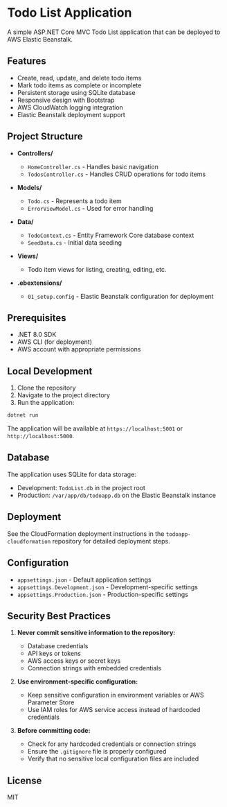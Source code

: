 # Todo List Application

A simple ASP.NET Core MVC Todo List application that can be deployed to AWS Elastic Beanstalk.

## Features

- Create, read, update, and delete todo items
- Mark todo items as complete or incomplete
- Persistent storage using SQLite database
- Responsive design with Bootstrap
- AWS CloudWatch logging integration
- Elastic Beanstalk deployment support

## Project Structure

- **Controllers/**
  - `HomeController.cs` - Handles basic navigation
  - `TodosController.cs` - Handles CRUD operations for todo items
  
- **Models/**
  - `Todo.cs` - Represents a todo item
  - `ErrorViewModel.cs` - Used for error handling
  
- **Data/**
  - `TodoContext.cs` - Entity Framework Core database context
  - `SeedData.cs` - Initial data seeding
  
- **Views/**
  - Todo item views for listing, creating, editing, etc.
  
- **.ebextensions/**
  - `01_setup.config` - Elastic Beanstalk configuration for deployment

## Prerequisites

- .NET 8.0 SDK
- AWS CLI (for deployment)
- AWS account with appropriate permissions

## Local Development

1. Clone the repository
2. Navigate to the project directory
3. Run the application:

```bash
dotnet run
```

The application will be available at `https://localhost:5001` or `http://localhost:5000`.

## Database

The application uses SQLite for data storage:

- Development: `TodoList.db` in the project root
- Production: `/var/app/db/todoapp.db` on the Elastic Beanstalk instance

## Deployment

See the CloudFormation deployment instructions in the `todoapp-cloudformation` repository for detailed deployment steps.

## Configuration

- `appsettings.json` - Default application settings
- `appsettings.Development.json` - Development-specific settings
- `appsettings.Production.json` - Production-specific settings

## Security Best Practices

1. **Never commit sensitive information to the repository:**
   - Database credentials
   - API keys or tokens
   - AWS access keys or secret keys
   - Connection strings with embedded credentials

2. **Use environment-specific configuration:**
   - Keep sensitive configuration in environment variables or AWS Parameter Store
   - Use IAM roles for AWS service access instead of hardcoded credentials

3. **Before committing code:**
   - Check for any hardcoded credentials or connection strings
   - Ensure the `.gitignore` file is properly configured
   - Verify that no sensitive local configuration files are included

## License

MIT
